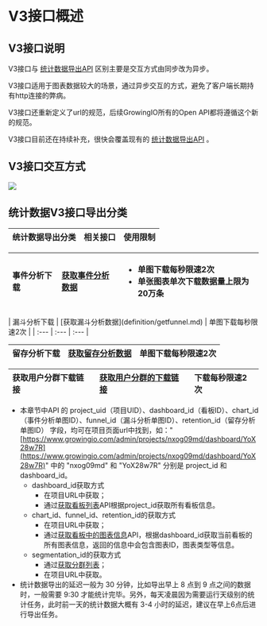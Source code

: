 # V3接口概述

## V3接口说明 <a id="tong-ji-shu-ju-dao-chu-fen-lei"></a>

V3接口与 [统计数据导出API](../statistics-api/) 区别主要是交互方式由同步改为异步。

V3接口适用于图表数据较大的场景，通过异步交互的方式，避免了客户端长期持有http连接的弊病。

V3接口还重新定义了url的规范，后续GrowingIO所有的Open API都将遵循这个新的规范。

V3接口目前还在持续补充，很快会覆盖现有的 [统计数据导出API](../statistics-api/) 。

## V3接口交互方式 <a id="tong-ji-shu-ju-dao-chu-fen-lei"></a>

![](https://github.com/growingio/growingio-docs-v3/tree/d520f4a494f6c0635c83422f55c665597e79ee96/.gitbook/assets/image%20%28127%29.png)

## 统计数据V3接口导出分类 <a id="tong-ji-shu-ju-dao-chu-fen-lei"></a>

| 统计数据导出分类 | 相关接口 | 使用限制 |
| :--- | :--- | :--- |


<table>
  <thead>
    <tr>
      <th style="text-align:left">&#x4E8B;&#x4EF6;&#x5206;&#x6790;&#x4E0B;&#x8F7D;</th>
      <th style="text-align:left"><a href="definition/getevent.md">&#x200B;&#x83B7;&#x53D6;&#x4E8B;&#x4EF6;&#x5206;&#x6790;&#x6570;&#x636E;&#x200B;</a>
      </th>
      <th style="text-align:left">
        <ul>
          <li>&#x5355;&#x56FE;&#x4E0B;&#x8F7D;&#x6BCF;&#x79D2;&#x9650;&#x901F;2&#x6B21;</li>
          <li>&#x5355;&#x5F20;&#x56FE;&#x8868;&#x5355;&#x6B21;&#x4E0B;&#x8F7D;&#x6570;&#x636E;&#x91CF;&#x4E0A;&#x9650;&#x4E3A;20&#x4E07;&#x6761;</li>
        </ul>
      </th>
    </tr>
  </thead>
  <tbody></tbody>
</table>| 漏斗分析下载 | [​获取漏斗分析数据​](definition/getfunnel.md) | 单图下载每秒限速2次 |
| :--- | :--- | :--- |


| 留存分析下载 | [​获取留存分析数据​](definition/getretention.md) | 单图下载每秒限速2次 |
| :--- | :--- | :--- |


| 获取用户分群下载链接 | [获取用户分群的下载链接](definition/get-segmentations.md) | 下载每秒限速2次 |
| :--- | :--- | :--- |


* 本章节中API 的 project\_uid（项目UID）、dashboard\_id（看板ID）、chart\_id（事件分析单图ID）、funnel\_id（漏斗分析单图ID）、retention\_id（留存分析单图ID） 字段，均可在项目页面url中找到，如："[https://www.growingio.com/admin/projects/nxog09md/dashboard/YoX28w7R](https://www.growingio.com/admin/projects/nxog09md/dashboard/YoX28w7R)" 中的 "nxog09md" 和 "YoX28w7R" 分别是 project\_id 和dashboard\_id。
  * dashboard\_id获取方式
    * 在项目URL中获取；
    * 通过[获取看板列表](https://docs.growingio.com/docs/developer-manual/api-reference/statistics-api/definition/get-charts)API根据project\_id获取所有看板信息。
  * chart\_id、funnel\_id、retention\_id的获取方式
    * 在项目URL中获取；
    * 通过[获取看板中的图表信息](https://docs.growingio.com/docs/developer-manual/api-reference/statistics-api/definition/get-chartinfo)API，根据dashboard\_id获取当前看板的所有图表信息，返回的信息中会包含图表ID，图表类型等信息。
  * segmentation\_id的获取方式
    * 通过[获取分群列表](../statistics-api/definition/get-segm.md)；
    * 在项目URL中获取。
* 统计数据导出的延迟一般为 30 分钟，比如导出早上 8 点到 9 点之间的数据时，一般需要 9:30 才能统计完毕。另外，每天凌晨因为需要运行天级别的统计任务，此时前一天的统计数据大概有 3-4 小时的延迟，建议在早上6点后进行导出任务。

